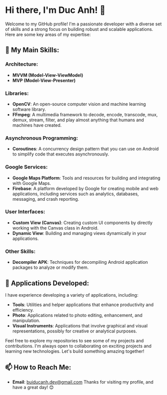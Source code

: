 # Hi there, I'm Duc Anh! 👋

Welcome to my GitHub profile! I'm a passionate developer with a diverse set of skills and a strong focus on building robust and scalable applications. Here are some key areas of my expertise:

## 🔧 My Main Skills:

### Architecture:
- **MVVM (Model-View-ViewModel)**
- **MVP (Model-View-Presenter)**

### Libraries:
- **OpenCV**: An open-source computer vision and machine learning software library.
- **FFmpeg**: A multimedia framework to decode, encode, transcode, mux, demux, stream, filter, and play almost anything that humans and machines have created.

### Asynchronous Programming:
- **Coroutines**: A concurrency design pattern that you can use on Android to simplify code that executes asynchronously.

### Google Services:
- **Google Maps Platform**: Tools and resources for building and integrating with Google Maps.
- **Firebase**: A platform developed by Google for creating mobile and web applications, including services such as analytics, databases, messaging, and crash reporting.

### User Interfaces:
- **Custom View (Canvas)**: Creating custom UI components by directly working with the Canvas class in Android.
- **Dynamic View**: Building and managing views dynamically in your applications.

### Other Skills:
- **Decompiler APK**: Techniques for decompiling Android application packages to analyze or modify them.

## 📱 Applications Developed:

I have experience developing a variety of applications, including:

- **Tools**: Utilities and helper applications that enhance productivity and efficiency.
- **Photo**: Applications related to photo editing, enhancement, and manipulation.
- **Visual Instruments**: Applications that involve graphical and visual representations, possibly for creative or analytical purposes.

Feel free to explore my repositories to see some of my projects and contributions. I'm always open to collaborating on exciting projects and learning new technologies. Let's build something amazing together!

## 📫 How to Reach Me:

- **Email**: buiducanh.dev@gmail.com
Thanks for visiting my profile, and have a great day! 😊
